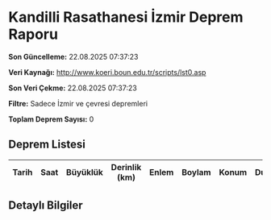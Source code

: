 # Kandilli Rasathanesi İzmir Deprem Raporu

**Son Güncelleme:** 22.08.2025 07:37:23

**Veri Kaynağı:** http://www.koeri.boun.edu.tr/scripts/lst0.asp

**Son Veri Çekme:** 22.08.2025 07:37:23

**Filtre:** Sadece İzmir ve çevresi depremleri

**Toplam Deprem Sayısı:** 0

## Deprem Listesi

| Tarih | Saat | Büyüklük | Derinlik (km) | Enlem | Boylam | Konum | Durum |
|-------|------|----------|---------------|-------|--------|-------|-------|

## Detaylı Bilgiler

